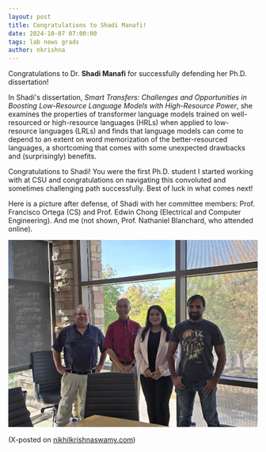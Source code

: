 ```yaml
---
layout: post
title: Congratulations to Shadi Manafi!
date: 2024-10-07 07:00:00
tags: lab news grads
author: nkrishna
---
```


Congratulations to Dr. **Shadi Manafi** for successfully defending her Ph.D. dissertation!

In Shadi's dissertation, *Smart Transfers:  Challenges and Opportunities in Boosting Low-Resource Language Models with High-Resource Power*, she examines the properties of transformer language models trained on well-resourced or high-resource languages (HRLs) when applied to low-resource languages (LRLs) and finds that language models can come to depend to an extent on word memorization of the better-resourced languages, a shortcoming that comes with some unexpected drawbacks and (surprisingly) benefits.

Congratulations to Shadi!  You were the first Ph.D. student I started working with at CSU and congratulations on navigating this convoluted and sometimes challenging path successfully. Best of luck in what comes next!

Here is a picture after defense, of Shadi with her committee members: Prof. Francisco Ortega (CS) and Prof. Edwin Chong (Electrical and Computer Engineering). And me (not shown, Prof. Nathaniel Blanchard, who attended online).

![Shadi Manafi PhD Dissertation Defense](../assets/images/fall24/shadi-defense.jpg?raw=true "Shadi Manafi PhD Dissertation Defense")

(X-posted on [nikhilkrishnaswamy.com](https://www.nikhilkrishnaswamy.com/2024/06/25/congratulations-shadi-manafi.html))
